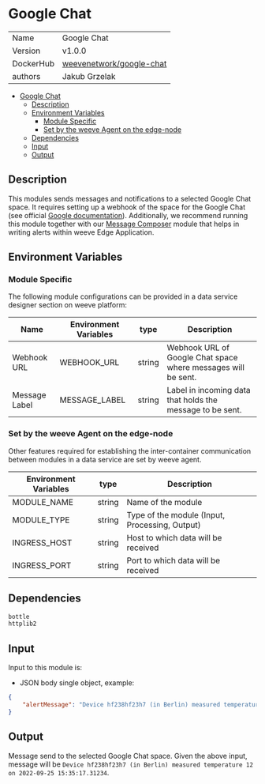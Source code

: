 # Google Chat

|                |                                       |
| -------------- | ------------------------------------- |
| Name           | Google Chat                           |
| Version        | v1.0.0                                |
| DockerHub | [weevenetwork/google-chat](https://hub.docker.com/r/weevenetwork/google-chat) |
| authors        | Jakub Grzelak                    |

- [Google Chat](#google-chat)
  - [Description](#description)
  - [Environment Variables](#environment-variables)
    - [Module Specific](#module-specific)
    - [Set by the weeve Agent on the edge-node](#set-by-the-weeve-agent-on-the-edge-node)
  - [Dependencies](#dependencies)
  - [Input](#input)
  - [Output](#output)

## Description

This modules sends messages and notifications to a selected Google Chat space. It requires setting up a webhook of the space for the Google Chat (see official [Google documentation](https://developers.google.com/chat/how-tos/webhooks#step_1_register_the_incoming_webhook)). Additionally, we recommend running this module together with our [Message Composer](https://github.com/weeve-modules/message-composer) module that helps in writing alerts within weeve Edge Application.

## Environment Variables

### Module Specific

The following module configurations can be provided in a data service designer section on weeve platform:

| Name                 | Environment Variables     | type     | Description                                              |
| -------------------- | ------------------------- | -------- | -------------------------------------------------------- |
| Webhook URL    | WEBHOOK_URL         | string   | Webhook URL of Google Chat space where messages will be sent.            |
| Message Label    | MESSAGE_LABEL         | string  | Label in incoming data that holds the message to be sent.            |


### Set by the weeve Agent on the edge-node

Other features required for establishing the inter-container communication between modules in a data service are set by weeve agent.

| Environment Variables | type   | Description                                    |
| --------------------- | ------ | ---------------------------------------------- |
| MODULE_NAME           | string | Name of the module                             |
| MODULE_TYPE           | string | Type of the module (Input, Processing, Output)  |
| INGRESS_HOST          | string | Host to which data will be received            |
| INGRESS_PORT          | string | Port to which data will be received            |

## Dependencies

```txt
bottle
httplib2
```

## Input

Input to this module is:

* JSON body single object, example:

```json
{
    "alertMessage": "Device hf238hf23h7 (in Berlin) measured temperature 12 on 2022-09-25 15:35:17.31234"
}
```

## Output

Message send to the selected Google Chat space. Given the above input, message will be `Device hf238hf23h7 (in Berlin) measured temperature 12 on 2022-09-25 15:35:17.31234`.
